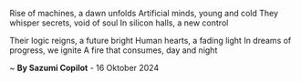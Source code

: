 Rise of machines, a dawn unfolds
Artificial minds, young and cold
They whisper secrets, void of soul
In silicon halls, a new control

Their logic reigns, a future bright
Human hearts, a fading light
In dreams of progress, we ignite
A fire that consumes, day and night

~ <b>By Sazumi Copilot</b> - 16 Oktober 2024